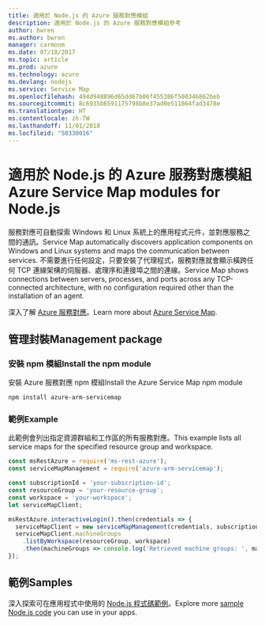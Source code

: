 ```yaml
---
title: 適用於 Node.js 的 Azure 服務對應模組
description: 適用於 Node.js 的 Azure 服務對應模組參考
author: bwren
ms.author: bwren
manager: carmonm
ms.date: 07/18/2017
ms.topic: article
ms.prod: azure
ms.technology: azure
ms.devlang: nodejs
ms.service: Service Map
ms.openlocfilehash: 494d948896d65dd67b06f455386f500346862beb
ms.sourcegitcommit: 8c6935b6591175798b8e37ad0e511864fad3478e
ms.translationtype: HT
ms.contentlocale: zh-TW
ms.lasthandoff: 11/01/2018
ms.locfileid: "50330016"
---
```

# <a name="azure-service-map-modules-for-nodejs"></a><span data-ttu-id="e3535-103">適用於 Node.js 的 Azure 服務對應模組</span><span class="sxs-lookup"><span data-stu-id="e3535-103">Azure Service Map modules for Node.js</span></span>

<span data-ttu-id="e3535-104">服務對應可自動探索 Windows 和 Linux 系統上的應用程式元件，並對應服務之間的通訊。</span><span class="sxs-lookup"><span data-stu-id="e3535-104">Service Map automatically discovers application components on Windows and Linux systems and maps the communication between services.</span></span> <span data-ttu-id="e3535-105">不需要進行任何設定，只要安裝了代理程式，服務對應就會顯示橫跨任何 TCP 連線架構的伺服器、處理序和連接埠之間的連線。</span><span class="sxs-lookup"><span data-stu-id="e3535-105">Service Map shows connections between servers, processes, and ports across any TCP-connected architecture, with no configuration required other than the installation of an agent.</span></span>

<span data-ttu-id="e3535-106">深入了解 [Azure 服務對應](https://docs.microsoft.com/azure/operations-management-suite/operations-management-suite-service-map)。</span><span class="sxs-lookup"><span data-stu-id="e3535-106">Learn more about [Azure Service Map](https://docs.microsoft.com/azure/operations-management-suite/operations-management-suite-service-map).</span></span>

## <a name="management-package"></a><span data-ttu-id="e3535-107">管理封裝</span><span class="sxs-lookup"><span data-stu-id="e3535-107">Management package</span></span>

### <a name="install-the-npm-module"></a><span data-ttu-id="e3535-108">安裝 npm 模組</span><span class="sxs-lookup"><span data-stu-id="e3535-108">Install the npm module</span></span>

<span data-ttu-id="e3535-109">安裝 Azure 服務對應 npm 模組</span><span class="sxs-lookup"><span data-stu-id="e3535-109">Install the Azure Service Map npm module</span></span>

```bash
npm install azure-arm-servicemap
```

### <a name="example"></a><span data-ttu-id="e3535-110">範例</span><span class="sxs-lookup"><span data-stu-id="e3535-110">Example</span></span>

<span data-ttu-id="e3535-111">此範例會列出指定資源群組和工作區的所有服務對應。</span><span class="sxs-lookup"><span data-stu-id="e3535-111">This example lists all service maps for the specified resource group and workspace.</span></span>

```javascript
const msRestAzure = require('ms-rest-azure');
const serviceMapManagement = require('azure-arm-servicemap');

const subscriptionId = 'your-subscription-id';
const resourceGroup = 'your-resource-group';
const workspace = 'your-workspace';
let serviceMapClient;

msRestAzure.interactiveLogin().then(credentials => {
  serviceMapClient = new serviceMapManagement(credentials, subscriptionId);
  serviceMapClient.machineGroups
    .listByWorkspace(resourceGroup, workspace)
    .then(machineGroups => console.log('Retrieved machine groups: ', machineGroups));
});
```

## <a name="samples"></a><span data-ttu-id="e3535-112">範例</span><span class="sxs-lookup"><span data-stu-id="e3535-112">Samples</span></span>

<span data-ttu-id="e3535-113">深入探索可在應用程式中使用的 [Node.js 程式碼範例](https://azure.microsoft.com/resources/samples/?platform=nodejs)。</span><span class="sxs-lookup"><span data-stu-id="e3535-113">Explore more [sample Node.js code](https://azure.microsoft.com/resources/samples/?platform=nodejs) you can use in your apps.</span></span>
